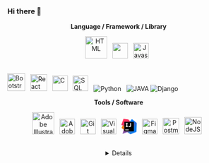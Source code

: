 ### Hi there 👋

<!--
**Rohail30/Rohail30** is a ✨ _special_ ✨ repository because its `README.md` (this file) appears on your GitHub profile.

Here are some ideas to get you started:

- 🔭 I’m currently working on ...
- 🌱 I’m currently learning ...
- 👯 I’m looking to collaborate on ...
- 🤔 I’m looking for help with ...
- 💬 Ask me about ...
- 📫 How to reach me: ...
- 😄 Pronouns: ...
- ⚡ Fun fact: ...
-->
<strong><p align="center">Language / Framework / Library</p></strong>
<p align="center"> 
<img src="https://cdn.jsdelivr.net/gh/devicons/devicon/icons/html5/html5-original.svg" title="HTML" width="50" height="50"/>&nbsp;&nbsp;
<img src="https://cdn.jsdelivr.net/gh/devicons/devicon/icons/css3/css3-original.svg" height= 35 width=35/>&nbsp;&nbsp;
<img src="https://cdn.jsdelivr.net/gh/devicons/devicon/icons/javascript/javascript-original.svg" title="Javascript" height= 35 width=35/>&nbsp;&nbsp;
          
</p>

<br>
<img src="https://cdn.jsdelivr.net/gh/devicons/devicon/icons/bootstrap/bootstrap-original.svg" title="Bootstrap" height= 40 width=40/>&nbsp;&nbsp;
<img src="https://cdn.jsdelivr.net/gh/devicons/devicon/icons/react/react-original.svg" title="React" height= 38 width=38/>&nbsp;&nbsp;
<img src="https://cdn.jsdelivr.net/gh/devicons/devicon/icons/c/c-original.svg" title="C" height= 35 width=35/>&nbsp;&nbsp;
<img src="https://i.ibb.co/jDHjxy4/pngwing-com-removebg-preview.png" title="SQL" height= 35 width=35/>&nbsp;&nbsp;
<img src="https://cdn.jsdelivr.net/gh/devicons/devicon/icons/python/python-original.svg" title="Python" height= 40 width 40/>&nbsp;&nbsp;
<img src="https://cdn.jsdelivr.net/gh/devicons/devicon/icons/java/java-original.svg" title="JAVA" height= 40 width 40/>
<img src="https://cdn.jsdelivr.net/gh/devicons/devicon/icons/django/django-plain-wordmark.svg" title="Django" height= 40 width 40/ />

<strong><p align="center">Tools / Software</p></strong>
<p align="center">
<img src="https://cdn.jsdelivr.net/gh/devicons/devicon/icons/illustrator/illustrator-line.svg" title="Adobe Illustrator" width="50" height="50"/>&nbsp;&nbsp;
<img src="https://cdn.jsdelivr.net/gh/devicons/devicon/icons/photoshop/photoshop-line.svg" title="Adobe Photoshop" width="35" height="35"/>&nbsp;&nbsp;
<img src="https://cdn.jsdelivr.net/gh/devicons/devicon/icons/git/git-original.svg" title="Git" width="35" height="35"/>&nbsp;&nbsp;
<img src="https://cdn.jsdelivr.net/gh/devicons/devicon/icons/vscode/vscode-original.svg" title="Visual Studio Code" width="35" height="35"/>&nbsp;&nbsp;
<img src="https://github.com/mustan-ali/img/blob/main/logo/intellijidea.png" title="IntelliJ IDEA" width="35" height="35"/>&nbsp;&nbsp;
<img src="https://cdn.jsdelivr.net/gh/devicons/devicon/icons/figma/figma-original.svg" title="Figma" width="35" height="35"/>&nbsp;&nbsp;
<img src="https://www.vectorlogo.zone/logos/getpostman/getpostman-icon.svg" title="Postman" width="37" height="37"/>&nbsp;&nbsp;
<img src="https://cdn.jsdelivr.net/gh/devicons/devicon/icons/nodejs/nodejs-plain.svg" title="NodeJS" width="39" height="39"/>&nbsp;&nbsp;
</p>

<br>

<details align="center">
<div align="center">
<img align="center" src="https://streak-stats.demolab.com?user=mustan-ali&theme=dark&border_radius=5&date_format=j%2Fn%5B%2FY%5D&fire=00FF00&ring=00FF00&currStreakLabel=00FF00" alt="Mustan's Github Stats" width = 300><br>
<img align="center" src="https://github-readme-stats.vercel.app/api/top-langs/?username=mustan-ali&layout=compact&langs_count=10&theme=transparent" alt="Mustan's Github Stats" width = 300 height = 250><br>
<img src="https://api.visitorbadge.io/api/visitors?path=https%3A%2F%2Fgithub.com%2Fmustan-ali&label=Views&labelColor=%23000000&countColor=%23303030&style=flat-square" />
</div>
</details>
